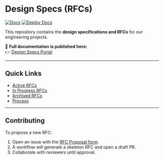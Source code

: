 # Design Specs (RFCs)

[![Docs](https://img.shields.io/badge/docs-live-brightgreen)](https://pranavwani.github.io/design-spec)
[![Deploy Docs](https://github.com/pranavwani/design-spec/actions/workflows/deploy-docs.yml/badge.svg)](https://github.com/pranavwani/design-spec/actions/workflows/deploy-docs.yml)

This repository contains the **design specifications and RFCs** for our engineering projects.

📖 **Full documentation is published here:**  
👉 [Design Specs Portal](https://pranavwani.github.io/design-spec)

---

## Quick Links
- [Active RFCs](./docs/RFC_INDEX.md)
- [In Progress RFCs](./docs/IN_PROGRESS_INDEX.md)
- [Archived RFCs](./docs/archive/RFC_ARCHIVE_INDEX.md)
- [Process](./docs/PROCESS.md)

---

## Contributing
To propose a new RFC:
1. Open an issue with the [RFC Proposal form](https://github.com/pranavwani/design-spec/issues/new?template=rfc-proposal.yml).
2. A workflow will generate a skeleton RFC and open a draft PR.
3. Collaborate with reviewers until approval.
